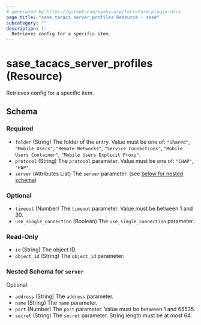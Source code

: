 ```yaml
---
# generated by https://github.com/hashicorp/terraform-plugin-docs
page_title: "sase_tacacs_server_profiles Resource - sase"
subcategory: ""
description: |-
  Retrieves config for a specific item.
---
```


# sase_tacacs_server_profiles (Resource)

Retrieves config for a specific item.



<!-- schema generated by tfplugindocs -->
## Schema

### Required

- `folder` (String) The folder of the entry. Value must be one of: `"Shared"`, `"Mobile Users"`, `"Remote Networks"`, `"Service Connections"`, `"Mobile Users Container"`, `"Mobile Users Explicit Proxy"`.
- `protocol` (String) The `protocol` parameter. Value must be one of: `"CHAP"`, `"PAP"`.
- `server` (Attributes List) The `server` parameter. (see [below for nested schema](#nestedatt--server))

### Optional

- `timeout` (Number) The `timeout` parameter. Value must be between 1 and 30.
- `use_single_connection` (Boolean) The `use_single_connection` parameter.

### Read-Only

- `id` (String) The object ID.
- `object_id` (String) The `object_id` parameter.

<a id="nestedatt--server"></a>
### Nested Schema for `server`

Optional:

- `address` (String) The `address` parameter.
- `name` (String) The `name` parameter.
- `port` (Number) The `port` parameter. Value must be between 1 and 65535.
- `secret` (String) The `secret` parameter. String length must be at most 64.



